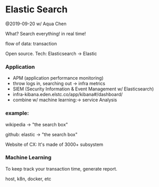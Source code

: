 # Elastic Search

@2019-09-20 w/ Aqua Chen

What? Search everything! in real time!

flow of data: transaction

Open source. Tech: Elasticsearch -> Elastic

### Application

* APM (application performance monitoring)
* throw logs in, searching out -> infra metrics
* SIEM (Security Information & Event Management w/ Elasticsearch)
* infra-kibana.eden.elstc.co/app/kibana#/dashboard/
*  combine w/ machine learning:-> service Analysis



### example:

wikipedia -> "the search box"

github: elastic -> "the search box"

Website of CX: It's made of 3000+ subsystem

### Machine Learning

To keep track your transaction time, generate report.

host, k8n, docker, etc